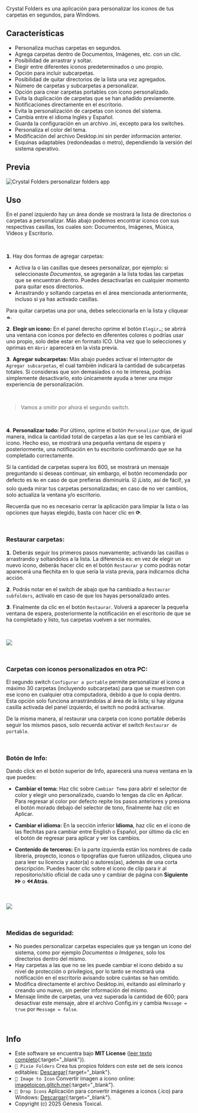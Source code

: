 Crystal Folders es una aplicación para personalizar los iconos de tus carpetas en segundos, para Windows.

## Características
* Personaliza muchas carpetas en segundos.
* Agrega carpetas dentro de Documentos, Imágenes, etc. con un clic.
* Posibilidad de arrastrar y soltar.
* Elegir entre diferentes iconos predeterminados o uno propio.
* Opción para incluir subcarpetas.
* Posibilidad de quitar directorios de la lista una vez agregados.
* Número de carpetas y subcarpetas a personalizar.
* Opción para crear carpetas portables con icono personalizado.
* Evita la duplicación de carpetas que se han añadido previamente. 
* Notificaciones directamente en el escritorio.
* Evita la personalización de carpetas con iconos del sistema.
* Cambia entre el idioma Inglés y Español.
* Guarda la configuración en un archivo .ini, excepto para los switches.
* Personaliza el color del tema.
* Modificación del archivo Desktop.ini sin perder información anterior.
* Esquinas adaptables (redondeadas o metro), dependiendo la versión del sistema operativo.

## Previa
<picture><img alt="Crystal Folders personalizar folders app" src="assets/Crystal-Folders-App.gif"/></picture>

## Uso
En el panel izquierdo hay un área donde se mostrará la lista de directorios o carpetas a personalizar. Más abajo podemos encontrar iconos con sus respectivas casillas, los cuales son: Documentos, Imágenes, Música, Videos y Escritorio.

<br/>

𝟭. Hay dos formas de agregar carpetas:
* Activa la o las casillas que desees personalizar, por ejemplo: si seleccionaste _Documentos_, se agregarán a la lista todas las carpetas que se encuentran dentro. Puedes desactivarlas en cualquier momento para quitar esos directorios.
* Arrastrando y soltando carpetas en el área mencionada anteriormente, incluso si ya has activado casillas.

Para quitar carpetas una por una, debes seleccionarla en la lista y cliquear **⦵**.

𝟮. **Elegir un icono:**
   En el panel derecho oprime el botón `Elegir…`; se abrirá una ventana con iconos por defecto en diferentes colores o podrías usar uno propio, solo debe estar en formato ICO. Una vez que lo selecciones y oprimas en `Abrir` aparecerá en la vista previa.

𝟯. **Agregar subcarpetas:**
   Más abajo puedes activar el interruptor de `Agregar subcarpetas`, el cual también indicará la cantidad de subcarpetas totales. Si consideras que son demasiados o no te interesa, podrías simplemente desactivarlo, esto únicamente ayuda a tener una mejor experiencia de personalización.

<br/>

>Vamos a omitir por ahora el segundo switch.

<br/>

𝟰. **Personalizar todo:**
   Por último, oprime el botón `Personalizar` que, de igual manera, indica la cantidad total de carpetas a las que se les cambiará el icono. Hecho eso, se mostrará una pequeña ventana de espera y posteriormente, una notificación en tu escritorio confirmando que se ha completado correctamente.
   
Si la cantidad de carpetas supera los 600, se mostrará un mensaje preguntando si deseas continuar, sin embargo, el botón recomendado por defecto es `No` en caso de que prefieras disminuirla.
☑️ ¡Listo, así de fácil!, ya solo queda mirar tus carpetas personalizadas; en caso de no ver cambios, solo actualiza la ventana y/o escritorio.

Recuerda que no es necesario cerrar la aplicación para limpiar la lista o las opciones que hayas elegido, basta con hacer clic en **⟳**.

<br/>

### Restaurar carpetas:

𝟭. Deberás seguir los primeros pasos nuevamente; activando las casillas o arrastrando y soltandolos a la lista. La diferencia es: en vez de elegir un nuevo icono, deberás hacer clic en el botón `Restaurar` y como podrás notar aparecerá una flechita en lo que sería la vista previa, para indicarnos dicha acción.

𝟮. Podrás notar en el switch de abajo que ha cambiado a `Restaurar subfolders`, actívalo en caso de que los hayas personalizado antes.

𝟯. Finalmente da clic en el botón `Restaurar`. Volverá a aparecer la pequeña ventana de espera, posteriormente la notificación en el escritorio de que se ha completado y listo, tus carpetas vuelven a ser normales.

<br/>

<picture><img src="assets/Cystal-Folders-Usage.gif"/></picture>

<br id="details"/>

### Carpetas con iconos personalizados en otra PC:

El segundo switch `Configurar a portable` permite personalizar el icono a máximo 30 carpetas (incluyendo subcarpetas) para que se muestren con ese icono en cualquier otra computadora, debido a que lo copia dentro. Esta opción solo funciona arrastrándolas al área de la lista; si hay alguna casilla activada del panel izquierdo, el switch no podrá activarse.

De la misma manera, al restaurar una carpeta con icono portable deberás seguir los mismos pasos, solo recuerda activar el switch `Restaurar de portable`.

<br/>

### Botón de Info:

Dando click en el botón superior de Info, aparecerá una nueva ventana en la que puedes:

- **Cambiar el tema:** Haz clic sobre `Cambiar Tema` para abrir el selector de color y elegir uno personalizado, cuando lo tengas da clic en Aplicar. Para regresar al color por defecto repite los pasos anteriores y presiona el botón morado debajo del selector de tono, finalmente haz clic en Aplicar.

- **Cambiar el idioma:** En la sección inferior **Idioma**, haz clic en el icono de las flechitas para cambiar entre English o Español, por último da clic en el botón de regresar para aplicar y ver los cambios.

- **Contenido de terceros:** En la parte izquierda están los nombres de cada librería, proyecto, iconos o tipografías que fueron utilizados, cliquea uno para leer su licencia y autor(a) o autores(as), además de una corta descripción. Puedes hacer clic sobre el icono de clip para ir al repositorio/sitio oficial de cada uno y cambiar de página con **Siguiente 🢖🢖** o **🢔🢔 Atrás**.

<br/>

<picture><img src="assets/Cystal-Folders-Options.gif"/></picture>

<br/>

### Medidas de seguridad:

* No puedes personalizar carpetas especiales que ya tengan un icono del sistema, como por ejemplo _Documentos_ o _Imágenes_, solo los directorios dentro del mismo.
* Hay carpetas a las que no se les puede cambiar el icono debido a su nivel de protección o privilegios, por lo tanto se mostrará una notificación en el escritorio avisando sobre cuántas se han omitido.
* Modifica directamente el archivo Desktop.ini, evitando así eliminarlo y creando uno nuevo, sin perder información del mismo.
* Mensaje límite de carpetas, una vez superada la cantidad de 600; para desactivar este mensaje, abre el archivo Config.ini y cambia `Message = true` por `Message = false`.

<br>

## Info
* Este software se encuentra bajo **MIT License** ([leer texto completo](https://github.com/genesistoxical/crystal-folders/blob/master/LICENSE){:target="_blank"}).
* `🤍 Pixie Folders` Crea tus propios folders con este set de seis iconos editables: [Descargar](https://genesistoxical.github.io/pixie-folders/){:target="_blank"}.
* `🤍 Image to Icon` Convertir imagen a icono online: [imagetoicon.glitch.me](https://imagetoicon.glitch.me/){:target="_blank"}.
* `🤍 Drop Icons` Aplicación para convertir imágenes a iconos (.ico) para Windows: [Descargar](https://genesistoxical.github.io/drop-icons/){:target="_blank"}.
* Copyright (c) 2025 Génesis Toxical.

<br>
<style>
    h2.project-tagline:before {content: "Personaliza los iconos de tus carpetas en segundo";}
    a.btn:nth-child(3):after {content: "escargar Portable";}
    a.btn:nth-child(4):after {content: "escargar Instalable";}
</style>

